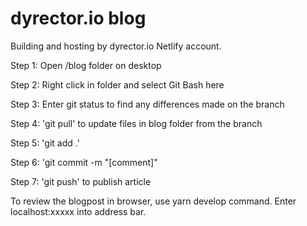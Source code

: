 # dyrector.io blog

Building and hosting by dyrector.io Netlify account. 

Step 1: Open /blog folder on desktop

Step 2: Right click in folder and select Git Bash here

Step 3: Enter git status to find any differences made on the branch

Step 4: 'git pull' to update files in blog folder from the branch

Step 5: 'git add .'

Step 6: 'git commit -m "[comment]"

Step 7: 'git push' to publish article

To review the blogpost in browser, use yarn develop command. Enter localhost:xxxxx into address bar.
